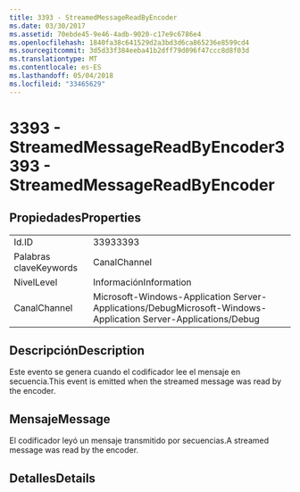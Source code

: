 ```yaml
---
title: 3393 - StreamedMessageReadByEncoder
ms.date: 03/30/2017
ms.assetid: 70ebde45-9e46-4adb-9020-c17e9c6786e4
ms.openlocfilehash: 1840fa38c641529d2a3bd3d6ca865236e8599cd4
ms.sourcegitcommit: 3d5d33f384eeba41b2dff79d096f47ccc8d8f03d
ms.translationtype: MT
ms.contentlocale: es-ES
ms.lasthandoff: 05/04/2018
ms.locfileid: "33465629"
---
```

# <a name="3393---streamedmessagereadbyencoder"></a><span data-ttu-id="f46ed-102">3393 - StreamedMessageReadByEncoder</span><span class="sxs-lookup"><span data-stu-id="f46ed-102">3393 - StreamedMessageReadByEncoder</span></span>
## <a name="properties"></a><span data-ttu-id="f46ed-103">Propiedades</span><span class="sxs-lookup"><span data-stu-id="f46ed-103">Properties</span></span>  
  
|||  
|-|-|  
|<span data-ttu-id="f46ed-104">Id.</span><span class="sxs-lookup"><span data-stu-id="f46ed-104">ID</span></span>|<span data-ttu-id="f46ed-105">3393</span><span class="sxs-lookup"><span data-stu-id="f46ed-105">3393</span></span>|  
|<span data-ttu-id="f46ed-106">Palabras clave</span><span class="sxs-lookup"><span data-stu-id="f46ed-106">Keywords</span></span>|<span data-ttu-id="f46ed-107">Canal</span><span class="sxs-lookup"><span data-stu-id="f46ed-107">Channel</span></span>|  
|<span data-ttu-id="f46ed-108">Nivel</span><span class="sxs-lookup"><span data-stu-id="f46ed-108">Level</span></span>|<span data-ttu-id="f46ed-109">Información</span><span class="sxs-lookup"><span data-stu-id="f46ed-109">Information</span></span>|  
|<span data-ttu-id="f46ed-110">Canal</span><span class="sxs-lookup"><span data-stu-id="f46ed-110">Channel</span></span>|<span data-ttu-id="f46ed-111">Microsoft-Windows-Application Server-Applications/Debug</span><span class="sxs-lookup"><span data-stu-id="f46ed-111">Microsoft-Windows-Application Server-Applications/Debug</span></span>|  
  
## <a name="description"></a><span data-ttu-id="f46ed-112">Descripción</span><span class="sxs-lookup"><span data-stu-id="f46ed-112">Description</span></span>  
 <span data-ttu-id="f46ed-113">Este evento se genera cuando el codificador lee el mensaje en secuencia.</span><span class="sxs-lookup"><span data-stu-id="f46ed-113">This event is emitted when the streamed message was read by the encoder.</span></span>  
  
## <a name="message"></a><span data-ttu-id="f46ed-114">Mensaje</span><span class="sxs-lookup"><span data-stu-id="f46ed-114">Message</span></span>  
 <span data-ttu-id="f46ed-115">El codificador leyó un mensaje transmitido por secuencias.</span><span class="sxs-lookup"><span data-stu-id="f46ed-115">A streamed message was read by the encoder.</span></span>  
  
## <a name="details"></a><span data-ttu-id="f46ed-116">Detalles</span><span class="sxs-lookup"><span data-stu-id="f46ed-116">Details</span></span>
